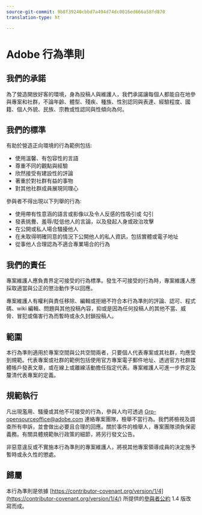 ```yaml
---
source-git-commit: 9b8f39240cbbd7a494d74dc0016ed666a58fd870
translation-type: ht

---
```

# Adobe 行為準則

## 我們的承諾

為了營造開放好客的環境，身為投稿人與維護人，我們承諾讓每個人都能自在地參與專案和社群，不論年齡、體型、殘疾、種族、性別認同與表達、經驗程度、國籍、個人外貌、民族、宗教或性認同與性傾向為何。

## 我們的標準

有助於營造正向環境的行為範例包括:

* 使用溫馨、有包容性的言語
* 尊重不同的觀點與經驗
* 欣然接受有建設性的評論
* 著重於對社群有益的事物
* 對其他社群成員展現同理心

參與者不得出現以下列舉的行為:

* 使用帶有性意涵的語言或影像以及令人反感的性吸引或
勾引
* 發表挑釁、羞辱/貶低他人的言論，以及發起人身或政治攻擊
* 在公開或私人場合騷擾他人
* 在未取得明確同意的情況下公開他人的私人資訊，包括實體或電子地址
* 從事他人合理認為不適合專業場合的行為

## 我們的責任

專案維護人應負責界定可接受的行為標準。發生不可接受的行為時，專案維護人應採取適當與公正的懲治動作予以回應。

專案維護人有權利與責任移除、編輯或拒絕不符合本行為準則的評論、認可、程式碼、wiki 編輯、問題與其他投稿內容，抑或是因為任何投稿人的其他不當、威脅、冒犯或傷害行為而暫時或永久封鎖投稿人。

## 範圍

本行為準則適用於專案空間與公共空間兩者，只要個人代表專案或其社群，均應受到規範。代表專案或社群的範例包括使用官方專案電子郵件地址、透過官方社群媒體帳戶發表文章，或在線上或離線活動擔任指定代表。專案維護人可進一步界定及釐清代表專案的定義。

## 規範執行

凡出現濫用、騷擾或其他不可接受的行為，參與人均可透過 Grp-opensourceoffice@adobe.com 連絡專案團隊，檢舉不當行為。我們將檢視及調查所有申訴，並會做出必要且合理的回應。關於事件的檢舉人，專案團隊須負保密義務。有關具體規範執行政策的細節，將另行發文公告。

非惡意違反或不實施本行為準則的專案維護人，將視其他專案領導成員的決定施予暫時或永久性的懲處。

## 歸屬

本行為準則是依據 [https://contributor-covenant.org/version/1/4](https://contributor-covenant.org/version/1/4/) 所提供的[參與者公約](https://contributor-covenant.org) 1.4 版改寫而成。
